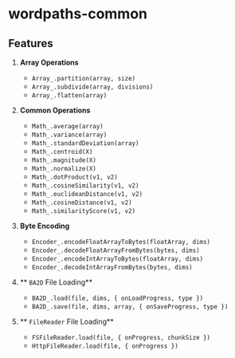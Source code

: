# wordpaths-common

## Features 

1. **Array Operations** 
    * `Array_.partition(array, size)`
    * `Array_.subdivide(array, divisions)`
    * `Array_.flatten(array)`

2. **Common Operations**
    * `Math_.average(array)`
    * `Math_.variance(array)`
    * `Math_.standardDeviation(array)`
    * `Math_.centroid(X)`
    * `Math_.magnitude(X)`
    * `Math_.normalize(X)`
    * `Math_.dotProduct(v1, v2)`
    * `Math_.cosineSimilarity(v1, v2)`
    * `Math_.euclideanDistance(v1, v2)`
    * `Math_.cosineDistance(v1, v2)`
    * `Math_.similarityScore(v1, v2)`

3. **Byte Encoding** 
    * `Encoder_.encodeFloatArrayToBytes(floatArray, dims)`
    * `Encoder_.decodeFloatArrayFromBytes(bytes, dims)`
    * `Encoder_.encodeIntArrayToBytes(floatArray, dims)`
    * `Encoder_.decodeIntArrayFromBytes(bytes, dims)`

4. ** `BA2D` File Loading** 
    * `BA2D_.load(file, dims, { onLoadProgress, type })`
    * `BA2D_.save(file, dims, array, { onSaveProgress, type })`

5. ** `FileReader` File Loading** 
    * `FSFileReader.load(file, { onProgress, chunkSize })`
    * `HttpFileReader.load(file, { onProgress })`